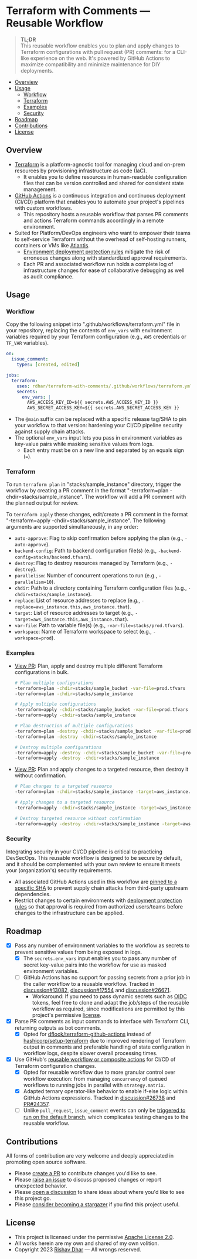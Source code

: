 # Terraform with Comments — Reusable Workflow

> **TL;DR**</br>
> This reusable workflow enables you to plan and apply changes to Terraform configurations with pull request (PR) comments: for a CLI-like experience on the web. It's powered by GitHub Actions to maximize compatibility and minimize maintenance for DIY deployments.

- [Overview](#overview)
- [Usage](#usage)
  - [Workflow](#workflow)
  - [Terraform](#terraform)
  - [Examples](#examples)
  - [Security](#security)
- [Roadmap](#roadmap)
- [Contributions](#contributions)
- [License](#license)

## Overview

- [Terraform][terraform] is a platform-agnostic tool for managing cloud and on-prem resources by provisioning infrastructure as code (IaC).
  - It enables you to define resources in human-readable configuration files that can be version controlled and shared for consistent state management.
- [GitHub Actions][github_actions] is a continuous integration and continuous deployment (CI/CD) platform that enables you to automate your project's pipelines with custom workflows.
  - This repository hosts a reusable workflow that parses PR comments and actions Terraform commands accordingly in a remote environment.
- Suited for Platform/DevOps engineers who want to empower their teams to self-service Terraform without the overhead of self-hosting runners, containers or VMs like [Atlantis][atlantis].
  - [Environment deployment protection rules][deployment_rules] mitigate the risk of erroneous changes along with standardized approval requirements.
  - Each PR and associated workflow run holds a complete log of infrastructure changes for ease of collaborative debugging as well as audit compliance.

## Usage

### Workflow

Copy the following snippet into ".github/workflows/terraform.yml" file in your repository, replacing the contents of `env_vars` with environment variables required by your Terraform configuration (e.g., `AWS` credentials or `TF_VAR` variables).

```yml
on:
  issue_comment:
    types: [created, edited]

jobs:
  terraform:
    uses: rdhar/terraform-with-comments/.github/workflows/terraform.yml@main
    secrets:
      env_vars: |
        AWS_ACCESS_KEY_ID=${{ secrets.AWS_ACCESS_KEY_ID }}
        AWS_SECRET_ACCESS_KEY=${{ secrets.AWS_SECRET_ACCESS_KEY }}
```

- The `@main` suffix can be replaced with a specific release tag/SHA to pin your workflow to that version: hardening your CI/CD pipeline security against supply chain attacks.
- The optional `env_vars` input lets you pass in environment variables as key-value pairs while masking sensitive values from logs.
  - Each entry must be on a new line and separated by an equals sign (`=`).

### Terraform

To run `terraform plan` in "stacks/sample_instance" directory, trigger the workflow by creating a PR comment in the format "-terraform=plan -chdir=stacks/sample_instance". The workflow will add a PR comment with the planned output for review.

To `terraform apply` these changes, edit/create a PR comment in the format "-terraform=apply -chdir=stacks/sample_instance". The following arguments are supported simultaneously, in any order:

- `auto-approve`: Flag to skip confirmation before applying the plan (e.g., `-auto-approve`).
- `backend-config`: Path to backend configuration file(s) (e.g., `-backend-config=stacks/backend.tfvars`).
- `destroy`: Flag to destroy resources managed by Terraform (e.g., `-destroy`).
- `parallelism`: Number of concurrent operations to run (e.g., `-parallelism=10`).
- `chdir`: Path to a directory containing Terraform configuration files (e.g., `-chdir=stacks/sample_instance`).
- `replace`: List of resource addresses to replace (e.g., `-replace=aws_instance.this,aws_instance.that`).
- `target`: List of resource addresses to target (e.g., `-target=aws_instance.this,aws_instance.that`).
- `var-file`: Path to variable file(s) (e.g., `-var-file=stacks/prod.tfvars`).
- `workspace`: Name of Terraform workspace to select (e.g., `-workspace=prod`).

### Examples

- [View PR](https://github.com/rdhar/terraform-with-comments/pull/19): Plan, apply and destroy multiple different Terraform configurations in bulk.

  ```bash
  # Plan multiple configurations
  -terraform=plan -chdir=stacks/sample_bucket -var-file=prod.tfvars
  -terraform=plan -chdir=stacks/sample_instance

  # Apply multiple configurations
  -terraform=apply -chdir=stacks/sample_bucket -var-file=prod.tfvars
  -terraform=apply -chdir=stacks/sample_instance

  # Plan destruction of multiple configurations
  -terraform=plan -destroy -chdir=stacks/sample_bucket -var-file=prod.tfvars
  -terraform=plan -destroy -chdir=stacks/sample_instance

  # Destroy multiple configurations
  -terraform=apply -destroy -chdir=stacks/sample_bucket -var-file=prod.tfvars
  -terraform=apply -destroy -chdir=stacks/sample_instance
  ```

- [View PR](https://github.com/rdhar/terraform-with-comments/pull/20): Plan and apply changes to a targeted resource, then destroy it without confirmation.

  ```bash
  # Plan changes to a targeted resource
  -terraform=plan -chdir=stacks/sample_instance -target=aws_instance.sample

  # Apply changes to a targeted resource
  -terraform=apply -chdir=stacks/sample_instance -target=aws_instance.sample

  # Destroy targeted resource without confirmation
  -terraform=apply -destroy -chdir=stacks/sample_instance -target=aws_instance.sample -auto-approve
  ```

### Security

Integrating security in your CI/CD pipeline is critical to practicing DevSecOps. This reusable workflow is designed to be secure by default, and it should be complemented with your own review to ensure it meets your (organization's) security requirements.

- All associated GitHub Actions used in this workflow are [pinned to a specific SHA][securing_github_actions] to prevent supply chain attacks from third-party upstream dependencies.
- Restrict changes to certain environments with [deployment protection rules][deployment_rules] so that approval is required from authorized users/teams before changes to the infrastructure can be applied.

## Roadmap

- [x] Pass any number of environment variables to the workflow as secrets to prevent sensitive values from being exposed in logs.
  - [x] The `secrets.env_vars` input enables you to pass any number of secret key-value pairs into the workflow for use as masked environment variables.
  - [ ] GitHub Actions has no support for passing secrets from a prior job in the caller workflow to a reusable workflow. Tracked in [discussion#13082](https://github.com/orgs/community/discussions/13082), [discussion#17554](https://github.com/orgs/community/discussions/17554) and [discussion#26671](https://github.com/orgs/community/discussions/26671).
    - Workaround: If you need to pass dynamic secrets such as [OIDC][configure_oidc] tokens, feel free to clone and adapt the job/steps of the reusable workflow as required, since modifications are permitted by this project's permissive [license][license].
- [x] Parse PR comments as input commands to interface with Terraform CLI, returning outputs as bot comments.
  - [x] Opted for [dflook/terraform-github-actions](https://github.com/dflook/terraform-github-actions) instead of [hashicorp/setup-terraform](https://github.com/hashicorp/setup-terraform) due to improved rendering of Terraform output in comments and preferable handling of state configuration in workflow logs, despite slower overall processing times.
- [x] Use GitHub's [reusable workflow or composite actions][compare_reusable_workflow_with_composite_actions] for CI/CD of Terraform configuration changes.
  - [x] Opted for reusable workflow due to more granular control over workflow execution: from managing `concurrency` of queued workflows to running jobs in parallel with `strategy.matrix`.
  - [x] Adapted ternary operator-like behavior to enable if-else logic within GitHub Actions expressions. Tracked in [discussion#26738](https://github.com/orgs/community/discussions/26738) and [PR#24357](https://github.com/github/docs/pull/24357).
  - [ ] Unlike `pull_request`, `issue_comment` events can only be [triggered to run on the default branch][events_triggering_workflows], which complicates testing changes to the reusable workflow.

## Contributions

All forms of contribution are very welcome and deeply appreciated in promoting open source software.

- Please [create a PR][pull_request] to contribute changes you'd like to see.
- Please [raise an issue][issue] to discuss proposed changes or report unexpected behavior.
- Please [open a discussion][discussion] to share ideas about where you'd like to see this project go.
- Please [consider becoming a stargazer][stargazer] if you find this project useful.

## License

- This project is licensed under the permissive [Apache License 2.0][license].
- All works herein are my own and shared of my own volition.
- Copyright 2023 [Rishav Dhar][rishav_dhar] — All wrongs reserved.

[atlantis]: https://www.runatlantis.io "Atlantis Terraform pull request automation."
[compare_reusable_workflow_with_composite_actions]: https://github.blog/2022-02-10-using-reusable-workflows-github-actions/ "Using reusable workflows vs. composite actions."
[configure_oidc]: https://docs.github.com/en/actions/deployment/security-hardening-your-deployments/configuring-openid-connect-in-cloud-providers "Configuring OpenID Connect in cloud providers."
[deployment_rules]: https://docs.github.com/en/actions/deployment/targeting-different-environments/using-environments-for-deployment#deployment-protection-rules "Configuring environment deployment protection rules."
[discussion]: https://github.com/rdhar/terraform-with-comments/discussions "Open a discussion."
[events_triggering_workflows]: https://docs.github.com/en/actions/using-workflows/events-that-trigger-workflows "Events that trigger workflows."
[github_actions]: https://docs.github.com/en/actions/learn-github-actions/understanding-github-actions "Introduction to GitHub Actions."
[issue]: https://github.com/rdhar/terraform-with-comments/issues "Raise an issue."
[license]: LICENSE "Apache License 2.0."
[pull_request]: https://github.com/rdhar/terraform-with-comments/pulls "Create a pull request."
[rishav_dhar]: https://github.com/rdhar "Rishav Dhar's GitHub profile."
[securing_github_actions]: https://docs.github.com/en/actions/security-guides/security-hardening-for-github-actions#using-third-party-actions "Security hardening for GitHub Actions."
[stargazer]: https://github.com/rdhar/terraform-with-comments/stargazers "Become a stargazer."
[terraform]: https://developer.hashicorp.com/terraform/intro "Introduction to Terraform."
